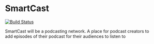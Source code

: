 # SmartCast

[![Build Status](https://travis-ci.org/MatteoArella/SmartCast.svg?branch=sc_develop)](https://travis-ci.org/MatteoArella/SmartCast)

SmartCast will be a podcasting network. A place for podcast creators to add episodes of their podcast for their audiences to listen to
